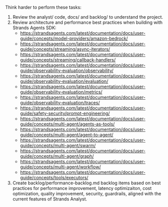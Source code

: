 Think harder to perform these tasks:

1. Review the analyst/ code, docs/ and backlog/ to understand the project.
2. Review architecture and performance best practices when building with Strands Agents SDK:
    - https://strandsagents.com/latest/documentation/docs/user-guide/concepts/model-providers/amazon-bedrock/
    - https://strandsagents.com/latest/documentation/docs/user-guide/concepts/streaming/async-iterators/
    - https://strandsagents.com/latest/documentation/docs/user-guide/concepts/streaming/callback-handlers/
    - https://strandsagents.com/latest/documentation/docs/user-guide/observability-evaluation/observability/
    - https://strandsagents.com/latest/documentation/docs/user-guide/observability-evaluation/evaluation/
    - https://strandsagents.com/latest/documentation/docs/user-guide/observability-evaluation/metrics/
    - https://strandsagents.com/latest/documentation/docs/user-guide/observability-evaluation/traces/
    - https://strandsagents.com/latest/documentation/docs/user-guide/safety-security/prompt-engineering/
    - https://strandsagents.com/latest/documentation/docs/user-guide/concepts/multi-agent/agents-as-tools/
    - https://strandsagents.com/latest/documentation/docs/user-guide/concepts/multi-agent/agent-to-agent/
    - https://strandsagents.com/latest/documentation/docs/user-guide/concepts/multi-agent/swarm/
    - https://strandsagents.com/latest/documentation/docs/user-guide/concepts/multi-agent/graph/
    - https://strandsagents.com/latest/documentation/docs/user-guide/concepts/multi-agent/workflow/
    - https://strandsagents.com/latest/documentation/docs/user-guide/concepts/tools/executors/
3. Create backlog/performance-backlog.md backlog items based on best practices for performance improvement, latency optimizaiton, cost optimization, quality improvement, security, guardrails, aligned with the current features of Strands Analyst.